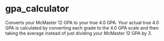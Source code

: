 # gpa_calculator
Converts your McMaster 12 GPA to your true 4.0 GPA.
Your actual true 4.0 GPA is calculated by converting each grade to the 4.0 GPA
  scale and then taking the average instead of just dividing your McMaster 12 GPA by 3.
